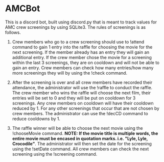 # AMCBot
 
This is a discord bot, built using discord.py that is meant to track values for AMC crew screenings
by using SQLite3. The rules of screenings is as follows.

1. Crew members who go to a crew screening should use to !attend command to gain 1 entry into the raffle for choosing the movie for the next screening. If the member already has an entry they will gain an additional entry. If the crew member chose the movie for a screening within the last 3 screenings, they are on cooldown and will not be able to gain an entry. Crew members can check how many entries/how many more screenings they will by using the !check command.

2. After the screening is over and all crew members have recorded their attendance, the administrator will use the !raffle to conduct the raffle. The crew member who wins the raffle will choose the next film, their entries will be set to 0 and they will be put on cooldown for 3 screenings. Any crew members on cooldown will have their cooldown reduced by 1. For any other screenings that occur that are not chosen by crew members. The administrator can use the !decCD command to reduce cooldowns by 1.

3. The raffle winner will be able to choose the next movie using the !chooseMovie command. **NOTE: If the movie title is multiple words, the entire movie must be encased in quotation marks. i.e. "Lyle, Lyle, Crocodile"**. The administrator will then set the date for the screening using the !setDate command. All crew members can check the next screening using the !screening command.
